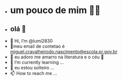 - # um pouco de mim 🥵😈
- ## olá 🐙
- 👋 Hi, I’m @lumi2830
- 🤑meu email de contetao é miguel.cravalheirodo.nascimento@escola.pr.gov.br
- 👀 eu adoro me amarro na  literatura e o céu 🥰
- 🌱 I’m currently learning ...
- 💞️  eu estou solteiro ...
- 📫 How to reach me ...

<!---
lumi2830/lumi2830 is a ✨ special ✨ repository because its `README.md` (this file) appears on your GitHub profile.
You can click the Preview link to take a look at your changes.
--->
